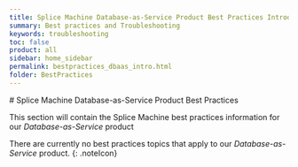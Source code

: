 ```yaml
---
title: Splice Machine Database-as-Service Product Best Practices Introduction
summary: Best practices and Troubleshooting
keywords: troubleshooting
toc: false
product: all
sidebar: home_sidebar
permalink: bestpractices_dbaas_intro.html
folder: BestPractices
---
```

<section>
<div class="TopicContent" data-swiftype-index="true" markdown="1">
# Splice Machine Database-as-Service Product Best Practices

This section will contain the Splice Machine best practices information for our *Database-as-Service* product

There are currently no best practices topics that apply to our *Database-as-Service* product.
{: .noteIcon}


</div>
</section>
